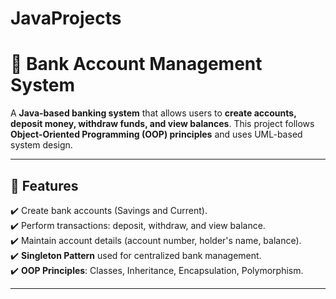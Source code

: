 # JavaProjects

# 🚀 Bank Account Management System

A **Java-based banking system** that allows users to **create accounts, deposit money, withdraw funds, and view balances**. This project follows **Object-Oriented Programming (OOP) principles** and uses UML-based system design.

---

## 📌 Features
✔️ Create bank accounts (Savings and Current).  
✔️ Perform transactions: deposit, withdraw, and view balance.  
✔️ Maintain account details (account number, holder's name, balance).  
✔️ **Singleton Pattern** used for centralized bank management.  
✔️ **OOP Principles**: Classes, Inheritance, Encapsulation, Polymorphism.  

---


